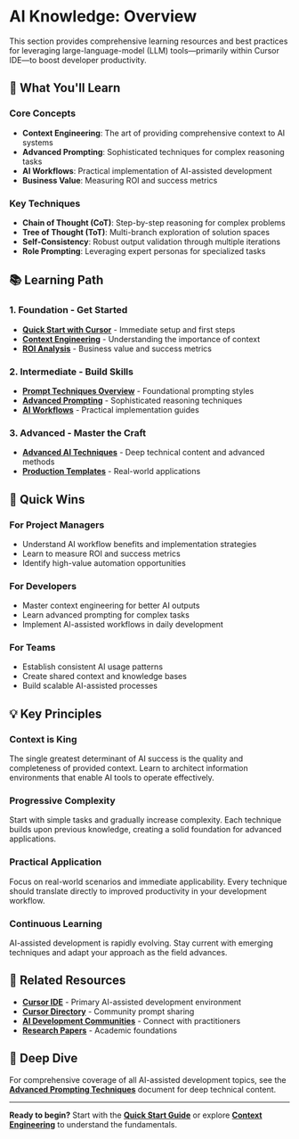 # AI Knowledge: Overview

This section provides comprehensive learning resources and best practices for
leveraging large-language-model (LLM) tools—primarily within Cursor IDE—to boost
developer productivity.

## 🎯 What You'll Learn

### Core Concepts

- **Context Engineering**: The art of providing comprehensive context to AI
  systems
- **Advanced Prompting**: Sophisticated techniques for complex reasoning tasks
- **AI Workflows**: Practical implementation of AI-assisted development
- **Business Value**: Measuring ROI and success metrics

### Key Techniques

- **Chain of Thought (CoT)**: Step-by-step reasoning for complex problems
- **Tree of Thought (ToT)**: Multi-branch exploration of solution spaces
- **Self-Consistency**: Robust output validation through multiple iterations
- **Role Prompting**: Leveraging expert personas for specialized tasks

## 📚 Learning Path

### 1. **Foundation** - Get Started

- **[Quick Start with Cursor](quickstart_context_engineering.md)** - Immediate
  setup and first steps
- **[Context Engineering](context_engineering.md)** - Understanding the
  importance of context
- **[ROI Analysis](includes/roi_taxonomy.md)** - Business value and success
  metrics

### 2. **Intermediate** - Build Skills

- **[Prompt Techniques Overview](prompt_techniques_overview.md)** - Foundational
  prompting styles
- **[Advanced Prompting](advanced_prompting.md)** - Sophisticated reasoning
  techniques
- **[AI Workflows](ai_workflows/index.md)** - Practical implementation guides

### 3. **Advanced** - Master the Craft

- **[Advanced AI Techniques](advanced_prompting.md)** - Deep technical content
  and advanced methods
- **[Production Templates](../cdf_framework/templates/instructions/01_INITIAL_PROJECT_GENERATION.md)**
  \- Real-world applications

## 🚀 Quick Wins

### For Project Managers

- Understand AI workflow benefits and implementation strategies
- Learn to measure ROI and success metrics
- Identify high-value automation opportunities

### For Developers

- Master context engineering for better AI outputs
- Learn advanced prompting for complex tasks
- Implement AI-assisted workflows in daily development

### For Teams

- Establish consistent AI usage patterns
- Create shared context and knowledge bases
- Build scalable AI-assisted processes

## 💡 Key Principles

### Context is King

The single greatest determinant of AI success is the quality and completeness of
provided context. Learn to architect information environments that enable AI
tools to operate effectively.

### Progressive Complexity

Start with simple tasks and gradually increase complexity. Each technique builds
upon previous knowledge, creating a solid foundation for advanced applications.

### Practical Application

Focus on real-world scenarios and immediate applicability. Every technique
should translate directly to improved productivity in your development workflow.

### Continuous Learning

AI-assisted development is rapidly evolving. Stay current with emerging
techniques and adapt your approach as the field advances.

## 🔗 Related Resources

- **[Cursor IDE](https://cursor.sh)** - Primary AI-assisted development
  environment
- **[Cursor Directory](https://cursor.directory)** - Community prompt sharing
- **[AI Development Communities](https://github.com/topics/ai-assisted-development)**
  \- Connect with practitioners
- **[Research Papers](https://arxiv.org/search/?query=prompt+engineering)** -
  Academic foundations

## 📖 Deep Dive

For comprehensive coverage of all AI-assisted development topics, see the
**[Advanced Prompting Techniques](advanced_prompting.md)** document for deep
technical content.

______________________________________________________________________

**Ready to begin?** Start with the
**[Quick Start Guide](quickstart_context_engineering.md)** or explore
**[Context Engineering](context_engineering.md)** to understand the
fundamentals.
